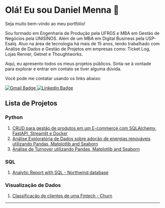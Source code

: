 # Olá! Eu sou Daniel Menna :wave:

Seja muito bem-vindo ao meu portfólio!

Sou formado em Engenharia de Produção pela UFRGS e MBA em Gestão de Negócios pela UNISINOS. Além de um MBA em Digital Business pela USP-Esalq. Atuo na área de tecnologia há mais de 15 anos, tendo trabalhado com Análise de Dados e Gestão de Projetos em empresas como: Ticket Log, Lojas Renner, Getnet e Thoughtworks.

Aqui, eu apresento todos os meus projetos públicos. Sinta-se à vontade para explorar e entrar em contato se tiver alguma dúvida.

Você pode me contatar usando os links abaixo:

<a href="mailto:danielmenna@gmail.com" target="_blank">
    <img src="https://img.shields.io/badge/-danielmenna@gmail.com-D14836?style=for-the-badge&logo=gmail&logoColor=white" alt="Gmail Badge" />
</a>
<a href="https://www.linkedin.com/in/daniel-menna/" target="_blank">
    <img src="https://img.shields.io/badge/LinkedIn-0077B5?style=for-the-badge&logo=linkedin&logoColor=white" alt="Linkedin Badge" />
</a>


## Lista de Projetos

### Python
1. [CRUD para gestão de produtos em um E-commerce com SQLAlchemy, FastAPI, Streamlit e Docker](https://github.com/daniel-menna/crud-application)
2. [Análise Exploratória de Dados sobre adoção de energias renováveis utilizando Pandas, Matplotlib and Seaborn](https://github.com/daniel-menna/sustainable_energy_data_analysis)
3. [Análise de Turnover utilizando Pandas, Matplotlib and Seaborn](https://github.com/daniel-menna/Analise-de-Turnover)

### SQL
1. [Analytic Report with SQL - Northwind database](https://github.com/daniel-menna/northwind_sql_analysis)

### Visualização de Dados
1. [Classificação de clientes de uma Fintech - Churn](https://github.com/daniel-menna/customer_analysis)

-------------------------------------------------------------------------------
